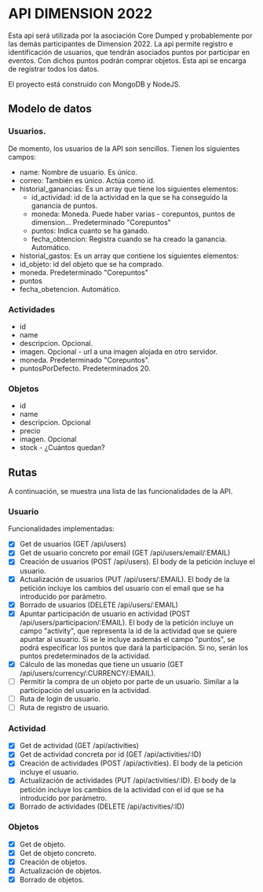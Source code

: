 # API DIMENSION 2022
Esta api será utilizada por la asociación Core Dumped y probablemente por las demás participantes de Dimension 2022. La api permite registro e identificación de usuarios, que tendrán asociados puntos por participar en eventos. Con dichos puntos podrán comprar objetos. Esta api se encarga de registrar todos los datos.

El proyecto está construido con MongoDB y NodeJS.
## Modelo de datos
### Usuarios.
De momento, los usuarios de la API son sencillos. Tienen los siguientes campos:
- name: Nombre de usuario. Es único.
- correo: También es único. Actúa como id.
- historial_ganancias: Es un array que tiene los siguientes elementos:
  - id_actividad: id de la actividad en la que se ha conseguido la ganancia de puntos.
  - moneda: Moneda. Puede haber varias - corepuntos, puntos de dimension... Predeterminado "Corepuntos"
  - puntos: Indica cuanto se ha ganado.
  - fecha_obtencion: Registra cuando se ha creado la ganancia. Automático.
-  historial_gastos: Es un array que contiene los siguientes elementos:
  - id_objeto: id del objeto que se ha comprado.
  - moneda. Predeterminado "Corepuntos"
  - puntos
  - fecha_obetencion. Automático.
### Actividades
- id
- name
- descripcion. Opcional.
- imagen. Opcional - url a una imagen alojada en otro servidor.
- moneda. Predeterminado "Corepuntos".
- puntosPorDefecto. Predeterminados 20.
### Objetos
- id
- name
- descripcion. Opcional
- precio
- imagen. Opcional
- stock - ¿Cuántos quedan?
## Rutas
A continuación, se muestra una lista de las funcionalidades de la API.
### Usuario
Funcionalidades implementadas:
- [x] Get de usuarios (GET /api/users)
- [x] Get de usuario concreto por email (GET /api/users/email/:EMAIL)
- [x] Creación de usuarios (POST /api/users). El body de la petición incluye el usuario.
- [x] Actualización de usuarios (PUT /api/users/:EMAIL). El body de la petición incluye los cambios del usuario con el email que se ha introducido por parámetro.
- [x] Borrado de usuarios (DELETE /api/users/:EMAIL)
- [x] Apuntar participación de usuario en actividad (POST /api/users/participacion/:EMAIL). El body de la petición incluye un campo "activity", que representa la id de la actividad que se quiere apuntar al usuario. Si se le incluye asdemás el campo "puntos", se podrá específicar los puntos que dará la participación. Si no, serán los puntos predeterminados de la actividad.
- [x] Cálculo de las monedas que tiene un usuario (GET /api/users/currency/:CURRENCY/:EMAIL). 
- [ ] Permitir la compra de un objeto por parte de un usuario. Similar a la participación del usuario en la actividad.
- [ ] Ruta de login de usuario.
- [ ] Ruta de registro de usuario.
### Actividad
- [x] Get de actividad (GET /api/activities)
- [x] Get de actividad concreta por id (GET /api/activities/:ID)
- [x] Creación de actividades (POST /api/activities). El body de la petición incluye el usuario.
- [x] Actualización de actividades (PUT /api/activities/:ID). El body de la petición incluye los cambios de la actividad con el id que se ha introducido por parámetro.
- [x] Borrado de actividades (DELETE /api/activities/:ID)
### Objetos
- [x] Get de objeto.
- [x] Get de objeto concreto.
- [x] Creación de objetos.
- [x] Actualización de objetos.
- [x] Borrado de objetos.
